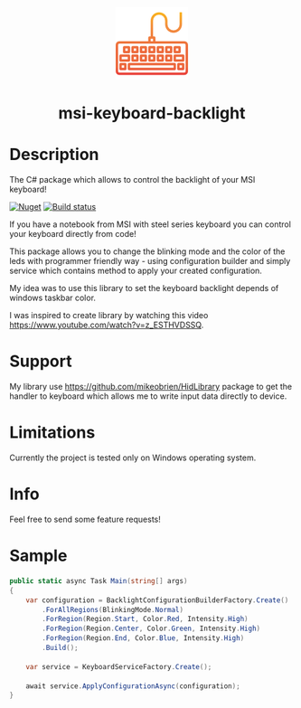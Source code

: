 <div align="center">
    <img src="https://raw.githubusercontent.com/dpozimski/msi-keyboard-backlight/develop/images/keyboard.png"/>
    <h1>msi-keyboard-backlight</h1>
</div>

# Description

The C# package which allows to control the backlight of your MSI keyboard!

[![Nuget](https://img.shields.io/badge/NuGet-Release-brightgreen.svg)](https://www.nuget.org/packages/MSI.Keyboard.Backlight/) [![Build status](https://damianpozimski.visualstudio.com/msi-keyboard-backlight/_apis/build/status/master_msi-keyboard-backlight)](https://damianpozimski.visualstudio.com/msi-keyboard-backlight/_build/latest?definitionId=11)

If you have a notebook from MSI with steel series keyboard you can control your keyboard directly from code!

This package allows you to change the blinking mode and the color of the leds with programmer friendly way - using configuration builder and simply service which contains method to apply your created configuration.

My idea was to use this library to set the keyboard backlight depends of windows taskbar color.

I was inspired to create library by watching this video https://www.youtube.com/watch?v=z_ESTHVDSSQ.

# Support

My library use https://github.com/mikeobrien/HidLibrary package to get the handler to keyboard which allows me to write input data directly to device.

# Limitations

Currently the project is tested only on Windows operating system.

# Info

Feel free to send some feature requests!

# Sample

```csharp
public static async Task Main(string[] args)
{
    var configuration = BacklightConfigurationBuilderFactory.Create()
        .ForAllRegions(BlinkingMode.Normal)
        .ForRegion(Region.Start, Color.Red, Intensity.High)
        .ForRegion(Region.Center, Color.Green, Intensity.High)
        .ForRegion(Region.End, Color.Blue, Intensity.High)
        .Build();

    var service = KeyboardServiceFactory.Create();

    await service.ApplyConfigurationAsync(configuration);
}
```
